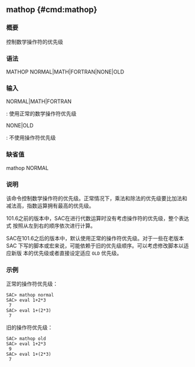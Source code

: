 ## mathop {#cmd:mathop}

### 概要

控制数学操作符的优先级

### 语法

MATHOP NORMAL|MATH|FORTRAN|NONE|OLD

### 输入

NORMAL|MATH|FORTRAN

:   使用正常的数学操作符优先级

NONE|OLD

:   不使用操作符优先级

### 缺省值

mathop NORMAL

### 说明

该命令控制数学操作符的优先级。正常情况下，乘法和除法的优先级要比加法和
减法高，指数运算拥有最高的优先级。

101.6之前的版本中，SAC在进行代数运算时没有考虑操作符的优先级，整个表达式
按照从左到右的顺序依次进行计算。

SAC在101.6之后的版本中，默认使用正常的操作符优先级。对于一些在老版本SAC
下写的脚本或宏来说，可能依赖于旧的优先级顺序。可以考虑修改脚本以适应新版
本的优先级或者直接设定适应 `OLD` 优先级。

### 示例

正常的操作符优先级：

``` {.bash}
SAC> mathop normal
SAC> eval 1+2*3
 7
SAC> eval 1+(2*3)
 7
```

旧的操作符优先级：

``` {.bash}
SAC> mathop old
SAC> eval 1+2*3
 9
SAC> eval 1+(2*3)
 7
```
